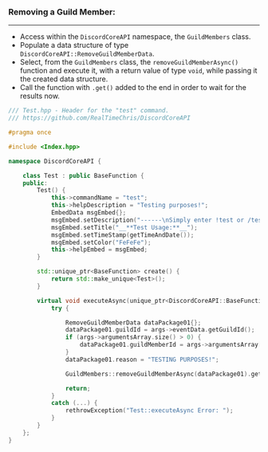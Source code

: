 ### **Removing a Guild Member:**
---
- Access within the `DiscordCoreAPI` namespace, the `GuildMembers` class.
- Populate a data structure of type `DiscordCoreAPI::RemoveGuildMemberData`.
- Select, from the `GuildMembers` class, the `removeGuildMemberAsync()` function and execute it, with a return value of type `void`, while passing it the created data structure.
- Call the function with `.get()` added to the end in order to wait for the results now.

```cpp
/// Test.hpp - Header for the "test" command.
/// https://github.com/RealTimeChris/DiscordCoreAPI

#pragma once

#include <Index.hpp>

namespace DiscordCoreAPI {

	class Test : public BaseFunction {
	public:
		Test() {
			this->commandName = "test";
			this->helpDescription = "Testing purposes!";
			EmbedData msgEmbed{};
			msgEmbed.setDescription("------\nSimply enter !test or /test!\n------");
			msgEmbed.setTitle("__**Test Usage:**__");
			msgEmbed.setTimeStamp(getTimeAndDate());
			msgEmbed.setColor("FeFeFe");
			this->helpEmbed = msgEmbed;
		}

		std::unique_ptr<BaseFunction> create() {
			return std::make_unique<Test>();
		}

		virtual void executeAsync(unique_ptr<DiscordCoreAPI::BaseFunctionArguments> args) {
			try {

				RemoveGuildMemberData dataPackage01{};
				dataPackage01.guildId = args->eventData.getGuildId();
				if (args->argumentsArray.size() > 0) {
					dataPackage01.guildMemberId = args->argumentsArray[0];
				}				
				dataPackage01.reason = "TESTING PURPOSES!";

				GuildMembers::removeGuildMemberAsync(dataPackage01).get();

				return;
			}
			catch (...) {
				rethrowException("Test::executeAsync Error: ");
			}
		}
	};
}
```
